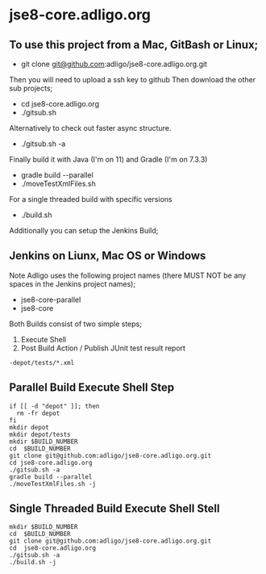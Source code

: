 # jse8-core.adligo.org

## To use this project from a Mac, GitBash or Linux;
- git clone git@github.com:adligo/jse8-core.adligo.org.git

Then you will need to upload a ssh key to github
Then download the other sub projects;
- cd jse8-core.adligo.org
- ./gitsub.sh

Alternatively to check out faster async structure.
- ./gitsub.sh -a 

Finally build it with Java (I'm on 11) and Gradle (I'm on 7.3.3)
- gradle build --parallel
- ./moveTestXmlFiles.sh

For a single threaded build with specific versions
- ./build.sh

Additionally you can setup the Jenkins Build;

## Jenkins on Liunx, Mac OS or Windows
Note Adligo uses the following project names (there MUST NOT be any spaces in the Jenkins project names);
- jse8-core-parallel 
- jse8-core

Both Builds consist of two simple steps;
1) Execute Shell
2) Post Build Action / Publish JUnit test result report 
```
-depot/tests/*.xml
```

## Parallel Build Execute Shell Step
```
if [[ -d "depot" ]]; then
  rm -fr depot
fi
mkdir depot
mkdir depot/tests
mkdir $BUILD_NUMBER
cd  $BUILD_NUMBER
git clone git@github.com:adligo/jse8-core.adligo.org.git
cd jse8-core.adligo.org
./gitsub.sh -a
gradle build --parallel
./moveTestXmlFiles.sh -j
```

## Single Threaded Build Execute Shell Stell
```
mkdir $BUILD_NUMBER
cd  $BUILD_NUMBER
git clone git@github.com:adligo/jse8-core.adligo.org.git
cd  jse8-core.adligo.org
./gitsub.sh -a
./build.sh -j
```



